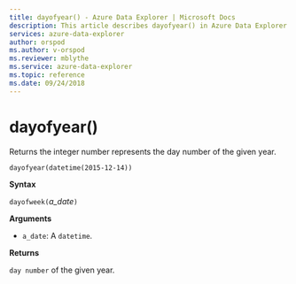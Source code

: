 ```yaml
---
title: dayofyear() - Azure Data Explorer | Microsoft Docs
description: This article describes dayofyear() in Azure Data Explorer.
services: azure-data-explorer
author: orspod
ms.author: v-orspod
ms.reviewer: mblythe
ms.service: azure-data-explorer
ms.topic: reference
ms.date: 09/24/2018
---
```

# dayofyear()

Returns the integer number represents the day number of the given year.

```kusto
dayofyear(datetime(2015-12-14))
```

**Syntax**

`dayofweek(`*a_date*`)`

**Arguments**

* `a_date`: A `datetime`.

**Returns**

`day number` of the given year.
